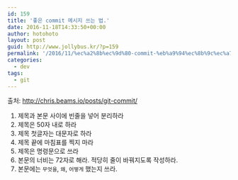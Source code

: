```yaml
---
id: 159
title: '좋은 commit 메시지 쓰는 법.'
date: 2016-11-18T14:33:50+00:00
author: hotohoto
layout: post
guid: http://www.jollybus.kr/?p=159
permalink: '/2016/11/%ec%a2%8b%ec%9d%80-commit-%eb%a9%94%ec%8b%9c%ec%a7%80-%ec%93%b0%eb%8a%94-%eb%b2%95/'
categories:
  - dev
tags:
  - git
---
```


<p>
  출처: <a href="http://chris.beams.io/posts/git-commit/">http://chris.beams.io/posts/git-commit/</a>
</p>

<ol>
  <li>
    제목과 본문 사이에 빈줄을 넣어 분리하라
  </li>
  <li>
    제목은 50자 내로 하라
  </li>
  <li>
    제목 첫글자는 대문자로 하라
  </li>
  <li>
    제목 끝에 마침표를 찍지 마라
  </li>
  <li>
    제목은 명령문으로 쓰라
  </li>
  <li>
    본문의 너비는 72자로 해라. 적당히 줄이 바꿔지도록 작성하라.
  </li>
  <li>
    본문에는 <code>무엇을</code>, <code>왜</code>, <code>어떻게</code> 했는지 쓰라.
  </li>
</ol>
